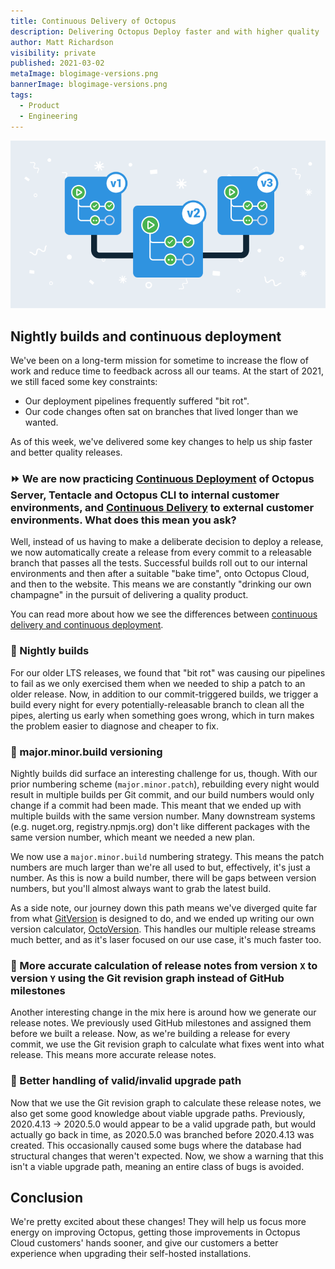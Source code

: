 ```yaml
---
title: Continuous Delivery of Octopus
description: Delivering Octopus Deploy faster and with higher quality
author: Matt Richardson
visibility: private
published: 2021-03-02
metaImage: blogimage-versions.png
bannerImage: blogimage-versions.png
tags:
  - Product
  - Engineering
---
```


![Versions](blogimage-versions.png)

## Nightly builds and continuous deployment

We've been on a long-term mission for sometime to increase the flow of work and reduce time to feedback across all our teams. At the start of 2021, we still faced some key constraints:

* Our deployment pipelines frequently suffered "bit rot".
* Our code changes often sat on branches that lived longer than we wanted.

As of this week, we've delivered some key changes to help us ship faster and better quality releases.

### ⏩ We are now practicing [Continuous Deployment](https://en.wikipedia.org/wiki/Continuous_deployment) of Octopus Server, Tentacle and Octopus CLI to internal customer environments, and [Continuous Delivery](https://en.wikipedia.org/wiki/Continuous_delivery) to external customer environments. What does this mean you ask?

Well, instead of us having to make a deliberate decision to deploy a release, we now automatically create a release from every commit to a releasable branch that passes all the tests. Successful builds roll out to our internal environments and then after a suitable "bake time", onto Octopus Cloud, and then to the website. This means we are constantly "drinking our own champagne" in the pursuit of delivering a quality product.

You can read more about how we see the differences between [continuous delivery and continuous deployment](blog/2021-02/ten-pillars-of-pragmatic-deployments#continuous-integration-continuous-delivery-and-continuous-deployment.md).

### 🌃 Nightly builds

For our older LTS releases, we found that "bit rot" was causing our pipelines to fail as we only exercised them when we needed to ship a patch to an older release. Now, in addition to our commit-triggered builds, we trigger a build every night for every potentially-releasable branch to clean all the pipes, alerting us early when something goes wrong, which in turn makes the problem easier to diagnose and cheaper to fix.

### 🔢 major.minor.build versioning

Nightly builds did surface an interesting challenge for us, though. With our prior numbering scheme (`major.minor.patch`), rebuilding every night would result in multiple builds per Git commit, and our build numbers would only change if a commit had been made. This meant that we ended up with multiple builds with the same version number. Many downstream systems (e.g. nuget.org, registry.npmjs.org) don't like different packages with the same version number, which meant we needed a new plan.

We now use a `major.minor.build` numbering strategy. This means the patch numbers are much larger than we're all used to but, effectively, it's just a number. As this is now a build number, there will be gaps between version numbers, but you'll almost always want to grab the latest build. 

As a side note, our journey down this path means we've diverged quite far from what [GitVersion](https://github.com/GitTools/GitVersion) is designed to do, and we ended up writing our own version calculator, [OctoVersion](https://github.com/OctopusDeploy/OctoVersion). This handles our multiple release streams much better, and as it's laser focused on our use case, it's much faster too.

### 📝 More accurate calculation of release notes from version `X` to version `Y` using the Git revision graph instead of GitHub milestones

Another interesting change in the mix here is around how we generate our release notes. We previously used GitHub milestones and assigned them before we built a release. Now, as we're building a release for every commit, we use the Git revision graph to calculate what fixes went into what release. This means more accurate release notes.

### 🚷 Better handling of valid/invalid upgrade path

Now that we use the Git revision graph to calculate these release notes, we also get some good knowledge about viable upgrade paths. Previously, 2020.4.13 -> 2020.5.0 would appear to be a valid upgrade path, but would actually go back in time, as 2020.5.0 was branched before 2020.4.13 was created. This occasionally caused some bugs where the database had structural changes that weren't expected. Now, we show a warning that this isn't a viable upgrade path, meaning an entire class of bugs is avoided.

## Conclusion

We're pretty excited about these changes! They will help us focus more energy on improving Octopus, getting those improvements in Octopus Cloud customers' hands sooner, and give our customers a better experience when upgrading their self-hosted installations.
